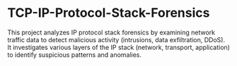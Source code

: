 # TCP-IP-Protocol-Stack-Forensics
This project analyzes IP protocol stack forensics by examining network traffic data to detect malicious activity (intrusions, data exfiltration, DDoS). It investigates various layers of the IP stack (network, transport, application) to identify suspicious patterns and anomalies.
